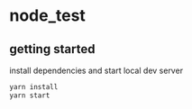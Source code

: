 # node_test

## getting started

install dependencies and start local dev server

```sh
yarn install
yarn start
```
